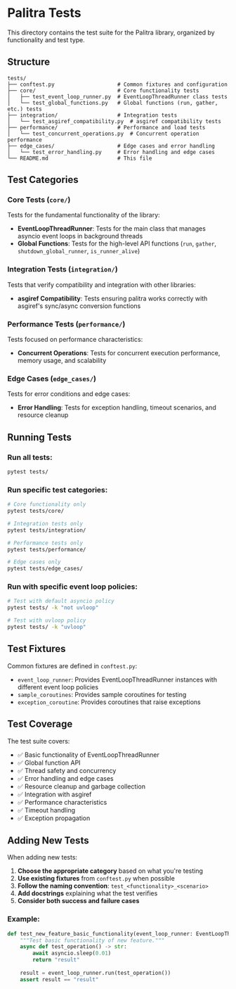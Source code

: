 # Palitra Tests

This directory contains the test suite for the Palitra library, organized by functionality and test type.

## Structure

```
tests/
├── conftest.py                    # Common fixtures and configuration
├── core/                          # Core functionality tests
│   ├── test_event_loop_runner.py  # EventLoopThreadRunner class tests
│   └── test_global_functions.py   # Global functions (run, gather, etc.) tests
├── integration/                   # Integration tests
│   └── test_asgiref_compatibility.py  # asgiref compatibility tests
├── performance/                   # Performance and load tests
│   └── test_concurrent_operations.py  # Concurrent operation performance
├── edge_cases/                    # Edge cases and error handling
│   └── test_error_handling.py     # Error handling and edge cases
└── README.md                      # This file
```

## Test Categories

### Core Tests (`core/`)
Tests for the fundamental functionality of the library:
- **EventLoopThreadRunner**: Tests for the main class that manages asyncio event loops in background threads
- **Global Functions**: Tests for the high-level API functions (`run`, `gather`, `shutdown_global_runner`, `is_runner_alive`)

### Integration Tests (`integration/`)
Tests that verify compatibility and integration with other libraries:
- **asgiref Compatibility**: Tests ensuring palitra works correctly with asgiref's sync/async conversion functions

### Performance Tests (`performance/`)
Tests focused on performance characteristics:
- **Concurrent Operations**: Tests for concurrent execution performance, memory usage, and scalability

### Edge Cases (`edge_cases/`)
Tests for error conditions and edge cases:
- **Error Handling**: Tests for exception handling, timeout scenarios, and resource cleanup

## Running Tests

### Run all tests:
```bash
pytest tests/
```

### Run specific test categories:
```bash
# Core functionality only
pytest tests/core/

# Integration tests only
pytest tests/integration/

# Performance tests only
pytest tests/performance/

# Edge cases only
pytest tests/edge_cases/
```

### Run with specific event loop policies:
```bash
# Test with default asyncio policy
pytest tests/ -k "not uvloop"

# Test with uvloop policy
pytest tests/ -k "uvloop"
```

## Test Fixtures

Common fixtures are defined in `conftest.py`:
- `event_loop_runner`: Provides EventLoopThreadRunner instances with different event loop policies
- `sample_coroutines`: Provides sample coroutines for testing
- `exception_coroutine`: Provides coroutines that raise exceptions

## Test Coverage

The test suite covers:
- ✅ Basic functionality of EventLoopThreadRunner
- ✅ Global function API
- ✅ Thread safety and concurrency
- ✅ Error handling and edge cases
- ✅ Resource cleanup and garbage collection
- ✅ Integration with asgiref
- ✅ Performance characteristics
- ✅ Timeout handling
- ✅ Exception propagation

## Adding New Tests

When adding new tests:

1. **Choose the appropriate category** based on what you're testing
2. **Use existing fixtures** from `conftest.py` when possible
3. **Follow the naming convention**: `test_<functionality>_<scenario>`
4. **Add docstrings** explaining what the test verifies
5. **Consider both success and failure cases**

### Example:
```python
def test_new_feature_basic_functionality(event_loop_runner: EventLoopThreadRunner) -> None:
    """Test basic functionality of new feature."""
    async def test_operation() -> str:
        await asyncio.sleep(0.01)
        return "result"
    
    result = event_loop_runner.run(test_operation())
    assert result == "result"
``` 